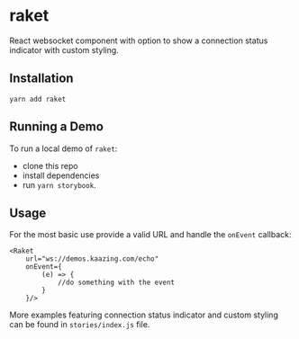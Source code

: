 # raket
React websocket component with option to show a connection status indicator with custom styling.

## Installation

```
yarn add raket
```

## Running a Demo
To run a local demo of `raket`:
- clone this repo
- install dependencies
- run `yarn storybook`.

## Usage
For the most basic use provide a valid URL and handle the `onEvent` callback:

```
<Raket
    url="ws://demos.kaazing.com/echo" 
    onEvent={
        (e) => {
            //do something with the event
        }
    }/>
```

More examples featuring connection status indicator and custom styling can be found in `stories/index.js` file.